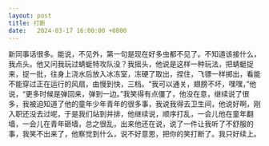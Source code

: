 ```yaml
---
layout: post
title: 打断
date:   2024-03-17 16:00:00 +0800
---
```


新同事话很多。能说，不见外，第一句是现在好多虫都不见了。不知道该接什么，我点头。他又问我玩过蜻蜓特攻队没？我摇头，他说是这样一种玩法，把蜻蜓捉来，捉一批，往身上浇水后放入冰冻室，冻硬了取出，捏住，飞镖一样掷出，看能不能穿过正在运行的风扇，由慢到快，三档。“我可以通关，翅膀不坏，嘿嘿，”他说，“更多时候是弹回来，弹到一边。”我笑得有点僵了，他没在意，继续说了很多，我被迫知道了他的童年少年青年的很多事，我说我得去卫生间，他说好啊，刚入职还没去过呢，于是我们站到并排，他继续说，顺序打乱，一会儿他在童年翻墙，一会儿在青年砸墙，总之很乱，出来他还在说，说了一件让我听了不舒服的事，我笑不出来了，他察觉到什么，说不好意思，把你的笑打断了。我只好续上。